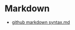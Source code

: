 # Markdown

* [github markdown syntax.md](https://gist.github.com/MinhasKamal/7fdebb7c424d23149140)
